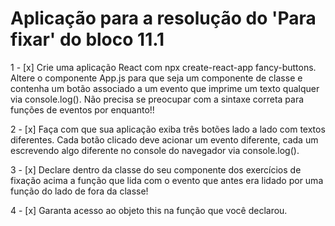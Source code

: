 # Aplicação para a resolução do 'Para fixar' do bloco 11.1

1 - [x] Crie uma aplicação React com npx create-react-app fancy-buttons. Altere o componente App.js para que seja um componente de classe e contenha um botão associado a um evento que imprime um texto qualquer via console.log(). Não precisa se preocupar com a sintaxe correta para funções de eventos por enquanto!!

2 - [x]  Faça com que sua aplicação exiba três botões lado a lado com textos diferentes. Cada botão clicado deve acionar um evento diferente, cada um escrevendo algo diferente no console do navegador via console.log().

3 - [x] Declare dentro da classe do seu componente dos exercícios de fixação acima a função que lida com o evento que antes era lidado por uma função do lado de fora da classe!

4 - [x] Garanta acesso ao objeto this na função que você declarou.
